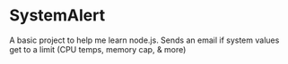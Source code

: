 # SystemAlert
A basic project to help me learn node.js. Sends an email if system values get to a limit (CPU temps, memory cap, &amp; more)
